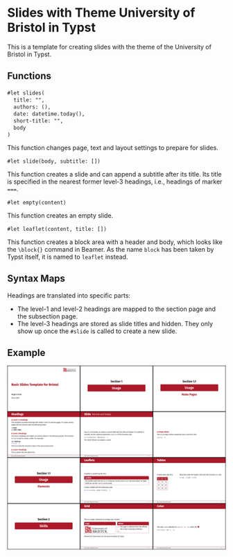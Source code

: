 # Slides with Theme University of Bristol in Typst

This is a template for creating slides with the theme of the University of Bristol in Typst.

## Functions

```typ
#let slides(
  title: "",
  authors: (),
  date: datetime.today(),
  short-title: "",
  body
)
```

This function changes page, text and layout settings to prepare for slides.

```typ
#let slide(body, subtitle: [])
```

This function creates a slide and can append a subtitle after its title.
Its title is specified in the nearest former level-3 headings, i.e., headings of marker `===`.

```typ
#let empty(content)
```

This function creates an empty slide.

```typ
#let leaflet(content, title: [])
```

This function creates a block area with a header and body, which looks like the `\block{}` command in Beamer.
As the name `block` has been taken by Typst itself, it is named to `leaflet` instead.

## Syntax Maps

Headings are translated into specific parts:

- The level-1 and level-2 headings are mapped to the section page and the subsection page.
- The level-3 headings are stored as slide titles and hidden. They only show up once the `#slide` is called to create a new slide.

## Example

[![](example.jpg)](./example.pdf)


